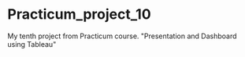 # Practicum_project_10
 My tenth project from Practicum course. "Presentation and Dashboard using Tableau"
